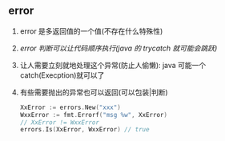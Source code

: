 ## error

1. error 是多返回值的一个值(不存在什么特殊性)
2. _error 判断可以让代码顺序执行(java 的 trycatch 就可能会跳跃)_
3. 让人需要立刻就地处理这个异常(防止人偷懒): java 可能一个 catch(Execption)就可以了
4. 有些需要抛出的异常也可以返回(可以包装|判断)

   ```go
   XxError := errors.New("xxx")
   WxxError := fmt.Errorf("msg %w", XxError)
   // XxError != WxxError
   errors.Is(XxError, WxxError) // true
   ```
